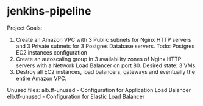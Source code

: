 # jenkins-pipeline

Project Goals:

1) Create an Amazon VPC with 3 Public subnets for Nginx HTTP servers and 3 Private subnets for 3 Postgres Database servers. Todo: Postgres EC2 instances configuration
2) Create an autoscaling group in 3 availability zones of Nginx HTTP servers with a Network Load Balancer on port 80. Desired state: 3 VMs.
3) Destroy all EC2 instances, load balancers, gateways and eventually the entire Amazon VPC.

Unused files:
alb.tf-unused - Configuration for Application Load Balancer
elb.tf-unused - Configuration for Elastic Load Balancer
